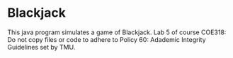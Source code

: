 # Blackjack
This java program simulates a game of Blackjack. 
Lab 5 of course COE318: Do not copy files or code to adhere to Policy 60: Adademic Integrity Guidelines set by TMU. 
